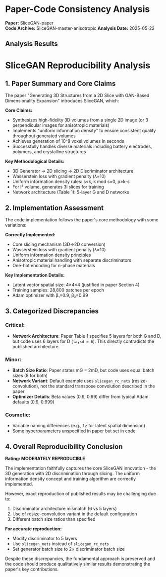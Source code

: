 # Paper-Code Consistency Analysis

**Paper:** SliceGAN-paper  
**Code Archive:** SliceGAN-master-anisotropic
**Analysis Date:** 2025-05-22

## Analysis Results

# SliceGAN Reproducibility Analysis

## 1. Paper Summary and Core Claims

The paper "Generating 3D Structures from a 2D Slice with GAN-Based Dimensionality Expansion" introduces SliceGAN, which:

**Core Claims:**
- Synthesizes high-fidelity 3D volumes from a single 2D image (or 3 perpendicular images for anisotropic materials)
- Implements "uniform information density" to ensure consistent quality throughout generated volumes
- Achieves generation of 10^8 voxel volumes in seconds
- Successfully handles diverse materials including battery electrodes, polymers, and crystalline structures

**Key Methodological Details:**
- 3D Generator → 2D slicing → 2D Discriminator architecture
- Wasserstein loss with gradient penalty (λ=10)
- Uniform information density rules: s<k, k mod s=0, p≥k-s
- For l³ volume, generates 3l slices for training
- Network architecture (Table 1): 5-layer G and D networks

## 2. Implementation Assessment

The code implementation follows the paper's core methodology with some variations:

**Correctly Implemented:**
- Core slicing mechanism (3D→2D conversion)
- Wasserstein loss with gradient penalty (λ=10)
- Uniform information density principles
- Anisotropic material handling with separate discriminators
- One-hot encoding for n-phase materials

**Key Implementation Details:**
- Latent vector spatial size: 4×4×4 (justified in paper Section 4)
- Training samples: 28,800 patches per epoch
- Adam optimizer with β₁=0.9, β₂=0.99

## 3. Categorized Discrepancies

### Critical:
- **Network Architecture**: Paper Table 1 specifies 5 layers for both G and D, but code uses 6 layers for D (`laysd = 6`). This directly contradicts the published architecture.

### Minor:
- **Batch Size Ratio**: Paper states mG = 2mD, but code uses equal batch sizes (8 for both)
- **Network Variant**: Default example uses `slicegan_rc_nets` (resize-convolution), not the standard transpose convolution described in the paper
- **Optimizer Details**: Beta values (0.9, 0.99) differ from typical Adam defaults (0.9, 0.999)

### Cosmetic:
- Variable naming differences (e.g., `lz` for latent spatial dimension)
- Some hyperparameters unspecified in paper but set in code

## 4. Overall Reproducibility Conclusion

**Rating: MODERATELY REPRODUCIBLE**

The implementation faithfully captures the core SliceGAN innovation - the 3D generation with 2D discrimination through slicing. The uniform information density concept and training algorithm are correctly implemented. 

However, exact reproduction of published results may be challenging due to:
1. Discriminator architecture mismatch (6 vs 5 layers)
2. Use of resize-convolution variant in the default configuration
3. Different batch size ratios than specified

**For accurate reproduction:**
- Modify discriminator to 5 layers
- Use `slicegan_nets` instead of `slicegan_rc_nets`
- Set generator batch size to 2× discriminator batch size

Despite these discrepancies, the fundamental approach is preserved and the code should produce qualitatively similar results demonstrating the paper's key contributions.